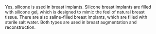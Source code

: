 Yes, silicone is  used in breast implants. Silicone breast implants are filled with silicone gel, which is designed to mimic the feel of natural breast tissue. There are also saline-filled breast implants, which are filled with sterile salt water. Both types are used in breast augmentation and reconstruction.
